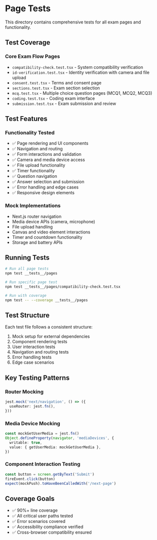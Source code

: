 # Page Tests

This directory contains comprehensive tests for all exam pages and functionality.

## Test Coverage

### Core Exam Flow Pages
- `compatibility-check.test.tsx` - System compatibility verification
- `id-verification.test.tsx` - Identity verification with camera and file upload
- `consent.test.tsx` - Terms and consent page
- `sections.test.tsx` - Exam section selection
- `mcq.test.tsx` - Multiple choice question pages (MCQ1, MCQ2, MCQ3)
- `coding.test.tsx` - Coding exam interface
- `submission.test.tsx` - Exam submission and review

## Test Features

### Functionality Tested
- ✅ Page rendering and UI components
- ✅ Navigation and routing
- ✅ Form interactions and validation
- ✅ Camera and media device access
- ✅ File upload functionality
- ✅ Timer functionality
- ✅ Question navigation
- ✅ Answer selection and submission
- ✅ Error handling and edge cases
- ✅ Responsive design elements

### Mock Implementations
- Next.js router navigation
- Media device APIs (camera, microphone)
- File upload handling
- Canvas and video element interactions
- Timer and countdown functionality
- Storage and battery APIs

## Running Tests

```bash
# Run all page tests
npm test __tests__/pages

# Run specific page test
npm test __tests__/pages/compatibility-check.test.tsx

# Run with coverage
npm test -- --coverage __tests__/pages
```

## Test Structure

Each test file follows a consistent structure:
1. Mock setup for external dependencies
2. Component rendering tests
3. User interaction tests
4. Navigation and routing tests
5. Error handling tests
6. Edge case scenarios

## Key Testing Patterns

### Router Mocking
```typescript
jest.mock('next/navigation', () => ({
  useRouter: jest.fn(),
}))
```

### Media Device Mocking
```typescript
const mockGetUserMedia = jest.fn()
Object.defineProperty(navigator, 'mediaDevices', {
  writable: true,
  value: { getUserMedia: mockGetUserMedia },
})
```

### Component Interaction Testing
```typescript
const button = screen.getByText('Submit')
fireEvent.click(button)
expect(mockPush).toHaveBeenCalledWith('/next-page')
```

## Coverage Goals

- ✅ 90%+ line coverage
- ✅ All critical user paths tested
- ✅ Error scenarios covered
- ✅ Accessibility compliance verified
- ✅ Cross-browser compatibility ensured